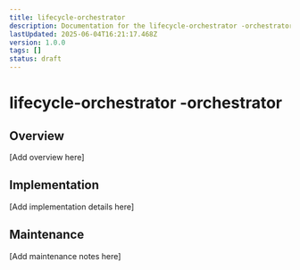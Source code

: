 ```yaml
---
title: lifecycle-orchestrator
description: Documentation for the lifecycle-orchestrator -orchestrator of the Clarity Engine system.
lastUpdated: 2025-06-04T16:21:17.468Z
version: 1.0.0
tags: []
status: draft
---
```


# lifecycle-orchestrator -orchestrator

## Overview

[Add overview here]

## Implementation

[Add implementation details here]

## Maintenance

[Add maintenance notes here]
